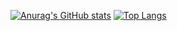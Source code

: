 
[![Anurag's GitHub stats](https://github-readme-stats.vercel.app/api?username=RubenLeerentveld&count_private=true&show_icons=true)](https://github.com/anuraghazra/github-readme-stats)
[![Top Langs](https://github-readme-stats.vercel.app/api/top-langs/?username=RubenLeerentveld)](https://github.com/anuraghazra/github-readme-stats)
